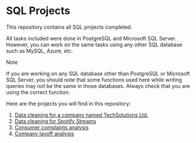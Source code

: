 # SQL Projects

This repository contains all SQL projects completed.

All tasks included were done in PostgreSQL and Microsoft SQL Server. However, you can work on the same tasks using any other SQL database such as MySQL, Azure, etc.

> [!Note]
> If you are working on any SQL database other than PostgreSQL or Microsoft SQL Server, you should note that some functions used here while writing queries may not be the same in those databases.
> Always check that you are using the correct function.

Here are the projects you will find in this repository:  
1. [Data cleaning for a company named TechSolutions Ltd.](https://github.com/Songonge/SQL-Projects/blob/main/DataCleaning_TechSolutions.md) 
2. [Data cleaning for Spotify Streams](https://github.com/Songonge/SQL-Projects/blob/main/Spotify_Streams.md)
3. [Consumer complaints analysis](https://github.com/Songonge/SQL-Projects/edit/main/consumer_complaints.md)  
4. [Company layoff analysis](https://github.com/Songonge/SQL-Projects/blob/main/Project-DataCleaning.md)
